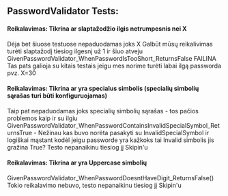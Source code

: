 ## PasswordValidator Tests:
#### Reikalavimas: Tikrina ar slaptažodžio ilgis netrumpesnis nei X
Dėja bet šiuose testuose nepaduodamas joks X
Galbūt mūsų reikalivimas turėti slaptažodį tiesiog ilgesnį už 1 ir šiuo atveju GivenPasswordValidator_WhenPasswordIsTooShort_ReturnsFalse FAILINA
Tas pats galioja su kitais testais jeigu mes norime turėti labai ilgą passworda pvz. X=30

#### Reikalavimas: Tikrina ar yra specialus simbolis (specialių simbolių sąrašas turi būti konfiguruojamas)
Taip pat nepaduodamas joks specialių simbolių sąrašas - tos pačios problemos kaip ir su ilgiu
GivenPasswordValidator_WhenPasswordContainsInvalidSpecialSymbol_ReturnsTrue - Nežinau kas buvo norėta pasakyti su InvalidSpecialSymbol ir logiškai mąstant kodėl jeigu passworde yra kažkoks tai Invalid simbolis jis gražina True? Testo nepanaikinu tiesiog jį Skipin'u

#### Reikalavimas: Tikrina ar yra Uppercase simbolių
GivenPasswordValidator_WhenPasswordDoesntHaveDigit_ReturnsFalse() Tokio reikalavimo nebuvo, testo nepanaikinu tiesiog jį Skipin'u